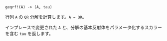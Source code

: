 ```
geqrf!(A) -> (A, tau)
```

行列 `A` の `QR` 分解を計算します。`A = QR`。

インプレースで変更された `A` と、分解の基本反射体をパラメータ化するスカラーを含む `tau` を返します。
